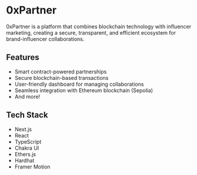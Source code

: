 # 0xPartner

0xPartner is a platform that combines blockchain technology with influencer marketing, creating a secure, transparent, and efficient ecosystem for brand-influencer collaborations.

## Features

- Smart contract-powered partnerships
- Secure blockchain-based transactions
- User-friendly dashboard for managing collaborations
- Seamless integration with Ethereum blockchain (Sepolia)
- And more!

## Tech Stack

- Next.js
- React
- TypeScript
- Chakra UI
- Ethers.js
- Hardhat
- Framer Motion
